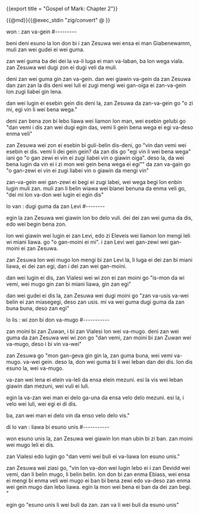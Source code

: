 {{export title = "Gospel of Mark:  Chapter 2"}}

{{@md}}{{@exec_stdin "zig/convert" @ }}

won : zan va-gein
#---------

beni deni esuno la lon don bi i zan Zesuwa wei ensa ei man Giabenewamm, muli zan wei gudei ei wei guma.

zan wei guma ba dei dei la va-li luga ei man va-laban, ba lon wega viala. zan Zesuwa wei dugi zon ei dugi veli da muli.

deni zan wei guma gin zan va-gein. dan wei giawin va-gein da zan Zesuwa dan zan zan la dis deni wei luli ei zugi mengi wei gan-oiga ei zan-va-gein lon zugi liabei gin lena.

dan wei lugin ei esebin gein dis deni la, zan Zesuwa da zan-va-gein go <span class="red">"o zi mi, egi vin li wei bena wega."</span>

deni zan bena zon bi lebo liawa wei liamon lon man, wei esebin gelubi go "dan vemi i dis zan wei dugi egin das, vemi li gein bena wega ei egi va-deso enma veli"

zan Zesuwa wei zon ei esebin bi guli-belin dis-deni, go <span class="red">"vin dan vemi wei esebin ei dis. vemi li dei gein gein? da zan dis go "egi vin li wei bena wega" iani go "o gan zewi ei vin ei zugi liabei vin o giawin oiga". deso la, da wei bena lugin da vin ei i zi mon wei gein bena wega ei egi""</span> da zan va-gain go <span class="red">"o gan-zewi ei vin ei zugi liabei vin o giawin da mengi vin"</span>

zan-va-gein wei gan-zewi ei begi ei zugi labei, wei wega begi lon enbin lugin muli zan.  muli zan li belin wiawa wei bianei benuna da enma veli go, "dei mi lon va-don wei lugin ei egin dis"

lo van : dugi guma da zan Levi
#--------

egin la zan Zesuwa wei giawin lon bo delo vuli. dei dei zan wei guma da dis, edo wei begin bena zon.

lon wei giawin wei lugin ei zan Levi, edo zi Eleveis wei liamon lon mengi leli wi miani liawa. go <span class="red">"o gan-moini ei mi"</span>. i zan Levi wei gan-zewi wei gan-moini ei zan Zesuwa.

zan Zesuwa lon wei mugo lon mengi bi zan Levi la, li luga ei dei zan bi miani liawa, ei dei zan egi, dan i dei zan wei gan-moini.

dan wei lugin ei dis, zan Vialesi wei wi zon ei zan moini go "is-mon da wi vemi, wei mugo gin zan bi miani liawa, gin zan egi"

dan wei gudei ei dis la, zan Zesuwa wei dugi moini go <span class="red">"zan va-usis va-wei belin ei zan miasegegi, deso zan usis. mi va wei guma dugi guma da zan buna buna, deso zan egi"</span>

lo lis : wi zon bi don va-mugo
#-----------

zan moini bi zan Zuwan, i bi zan Vialesi lon wei va-mugo. deni zan wei guma da zan Zesuwa wei wi zon go "dan vemi, zan moini bi zan Zuwan wei va-mugo, deso i bi vin va-wei"

zan Zesuwa go <span class="red">"mon gan-geva gin gin la, zan guma buna, wei vemi va-mugo. va-wei gein. deso la, don wei guma bi li wei leban dan dei dis. lon dis esuno la, wei va-mugo.

va-zan wei lena ei elein va-leli da ensa elein mezuni. esi la vis wei leban giawin dan mezuni, wei vuli ei luli.

egin la va-zan wei man ei delo ga-una da ensa velo delo mezuni. esi la, i velo wei luli, wei egi ei di dis.

ba, zan wei man ei delo vin da enso velo delo vis."</span>

di lo van : liawa bi esuno unis
#-----------

won esuno unis la, zan Zesuwa wei giawin lon man ubin bi zi ban. zan moini wei mugo leli ei dis.

zan Vialesi edo lugin go "dan vemi wei buli ei va-liawa lon esuno unis."

zan Zesuwa wei ziasi go, <span class="red">"vin lon va-don wei lugin lebo ei i zan Devidd wei vemi, dan li belin mugo, li belin belin. lon don bi zan enma Ebiass, wei ensa ei mengi bi enma veli wei mugo ei ban bi bena zewi edo va-deso zan enma wei gein mugo dan lebo liawa. egin la mon wei bena ei ban da dei zan begi. "</span>

egin go <span class="red">"esuno unis li wei buli da zan. zan va li wei buli da esuno unis"</span>





